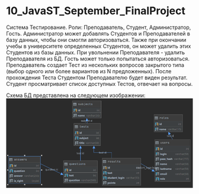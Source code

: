 # 10_JavaST_September_FinalProject

Система Тестирование.
Роли: Преподаватель, Студент, Администратор, Гость.
Администратор может добавлять Студентов и Преподавателей в базу 
данных, чтобы они смогли авторизоваться. Также при окончании учебы 
в университете определенных Студентов, он может удалить этих Студентов 
из базы данных. При увольнении Преподавателя - удалить Преподавателя
из БД.
Гость может только попытаться авторизоваться.
Преподаватель создает Тест из нескольких вопросов 
закрытого типа (выбор одного или более вариантов из N предложенных). 
После прохождения Теста Студентом Преподавателю будет виден 
результат. 
Студент просматривает
список доступных Тестов, отвечает на вопросы.


Схема БД представлена на следующем изображении:
![Image alt](https://github.com/IlyaMorozovM/10_JavaST_September_FinalProject/raw/main/db.png)
